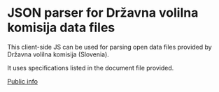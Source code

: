 # JSON parser for Državna volilna komisija data files

This client-side JS can be used for parsing open data files provided by Državna volilna komisija (Slovenia).

It uses specifications listed in the document file provided. 

[Public info](https://www.dvk-rs.si/volitve-in-referendumi/evropski-parlament/volitve-evropskega-parlamenta/volitve-v-evropski-parlament/)

